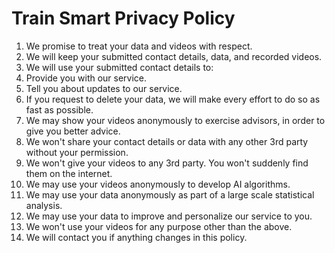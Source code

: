 # Train Smart Privacy Policy
1.  We promise to treat your data and videos with respect.
1.  We will keep your submitted contact details, data, and recorded videos.
1.  We will use your submitted contact details to:
1.  Provide you with our service.
1.  Tell you about updates to our service.
1.  If you request to delete your data, we will make every effort to do so as fast as possible.
1.  We may show your videos anonymously to exercise advisors, in order to give you better advice.
1.  We won't share your contact details or data with any other 3rd party without your permission.
1.  We won't give your videos to any 3rd party. You won't suddenly find them on the internet.
1.  We may use your videos anonymously to develop AI algorithms.
1.  We may use your data anonymously as part of a large scale statistical analysis.
1.  We may use your data to improve and personalize our service to you.
1.  We won't use your videos for any purpose other than the above.
1.  We will contact you if anything changes in this policy.
